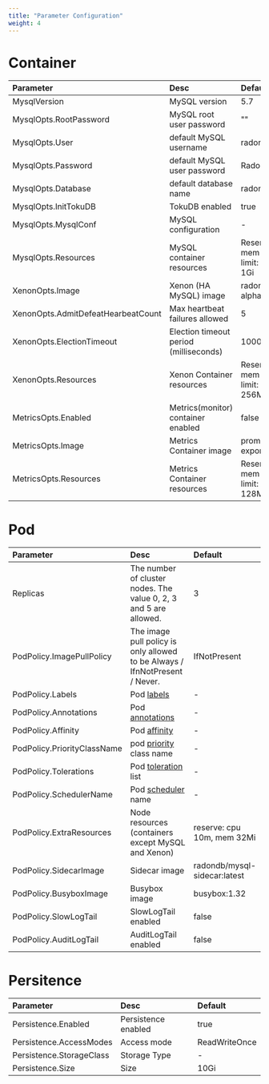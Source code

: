```yaml
---
title: "Parameter Configuration"
weight: 4
---
```


# Container

| Parameter                               | Desc                        | Default                                                      |
| :--------------------------------- | :-------------------------- | :---------------------------------------------------------- |
| MysqlVersion                       | MySQL version                | 5.7                                                         |
| MysqlOpts.RootPassword             | MySQL root user password         | ""                                                          |
| MysqlOpts.User                     | default MySQL username   | radondb_usr                                                 |
| MysqlOpts.Password                 | default MySQL user password   | RadonDB@123                                                 |
| MysqlOpts.Database                 | default database name | radondb                                                     |
| MysqlOpts.InitTokuDB               | TokuDB enabled              | true                                                        |
| MysqlOpts.MysqlConf                | MySQL configuration                  | -                                                           |
| MysqlOpts.Resources                | MySQL container resources             | Reserve: CPU 100M, mem 256Mi; </br> limit: CPU 500m, mem 1Gi  |
| XenonOpts.Image                    | Xenon (HA MySQL) image    | radondb/xenon:1.1.5-alpha                                   |
| XenonOpts.AdmitDefeatHearbeatCount | Max heartbeat failures allowed  | 5                                                           |
| XenonOpts.ElectionTimeout          | Election timeout period (milliseconds) |10000ms                                                     |
| XenonOpts.Resources                | Xenon Container resources         | Reserve: CPU 50m, mem 128Mi; </br> limit: CPU 100m, mem 256Mi |
| MetricsOpts.Enabled                | Metrics(monitor) container enabled  | false                                                       |
| MetricsOpts.Image                  | Metrics Container image        | prom/mysqld-exporter:v0.12.1                                |
| MetricsOpts.Resources              | Metrics  Container resources             | Reserve: CPU 10m, mem 32Mi; </br> limit: CPU 100m, mem 128Mi  |

# Pod

| Parameter                        | Desc                                             | Default                    |
| :-------------------------- | :----------------------------------------------- | :------------------------ |
| Replicas                    | The number of cluster nodes. The value 0, 2, 3 and 5 are allowed.                   | 3                         |
| PodPolicy.ImagePullPolicy   | The image pull policy is only allowed to be Always / IfnNotPresent / Never. | IfNotPresent              |
| PodPolicy.Labels            | Pod [labels](https://kubernetes.io/docs/concepts/overview/working-with-objects/labels)                         | -                         |
| PodPolicy.Annotations       | Pod [annotations](https://kubernetes.io/docs/concepts/overview/working-with-objects/annotations/)                         | -                         |
| PodPolicy.Affinity          | Pod [affinity](https://kubernetes.io/docs/concepts/scheduling-eviction/assign-pod-node/)                     | -                         |
| PodPolicy.PriorityClassName | pod [priority](https://kubernetes.io/docs/concepts/scheduling-eviction/pod-priority-preemption/) class name             | -                         |
| PodPolicy.Tolerations       | Pod [toleration](https://kubernetes.io/docs/concepts/scheduling-eviction/taint-and-toleration/) list               | -                         |
| PodPolicy.SchedulerName     | Pod [scheduler](https://kubernetes.io/docs/concepts/scheduling-eviction/kube-scheduler/) name                 | -                         |
| PodPolicy.ExtraResources    | Node resources (containers except MySQL and Xenon)     | reserve: cpu 10m, mem 32Mi  |
| PodPolicy.SidecarImage      | Sidecar image                                    | radondb/mysql-sidecar:latest |
| PodPolicy.BusyboxImage      | Busybox image                                    | busybox:1.32              |
| PodPolicy.SlowLogTail       | SlowLogTail enabled                               | false                     |
| PodPolicy.AuditLogTail      | AuditLogTail enabled                             | false                     |

# Persitence

| Parameter                   | Desc          | Default        |
| :----------------------- | :------------- | :------------ |
| Persistence.Enabled      | Persistence enabled | true          |
| Persistence.AccessModes  | Access mode | ReadWriteOnce |
| Persistence.StorageClass | Storage Type     | -             |
| Persistence.Size         | Size     | 10Gi          |
